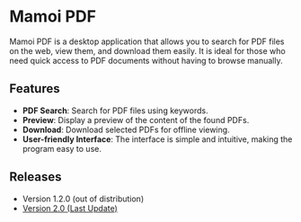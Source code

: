# Mamoi PDF

Mamoi PDF is a desktop application that allows you to search for PDF files on the web, view them, and download them easily. It is ideal for those who need quick access to PDF documents without having to browse manually.

## Features

- **PDF Search**: Search for PDF files using keywords.
- **Preview**: Display a preview of the content of the found PDFs.
- **Download**: Download selected PDFs for offline viewing.
- **User-friendly Interface**: The interface is simple and intuitive, making the program easy to use.

## Releases
- Version 1.2.0 (out of distribution)
- [Version 2.0 (Last Update)](https://github.com/xHellish/Mamoi-PDF/releases/download/v2.0.0/Mamoi-PDF_v2.0.exe)

